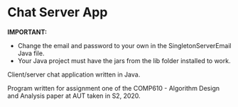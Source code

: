 # Chat Server App
**IMPORTANT:** 
* Change the email and password to your own in the SingletonServerEmail Java file.
* Your Java project must have the jars from the lib folder installed to work.

Client/server chat application written in Java.

Program written for assignment one of the COMP610 - Algorithm Design and Analysis paper at AUT taken in S2, 2020.
